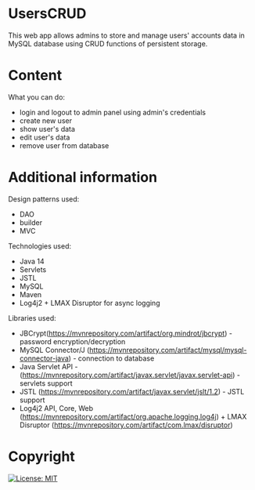 # UsersCRUD
This web app allows admins to store and manage users' accounts data in MySQL database using CRUD functions of persistent storage.

# Content
What you can do:
- login and logout to admin panel using admin's credentials
- create new user
- show user's data
- edit user's data
- remove user from database

# Additional information

Design patterns used:
- DAO
- builder
- MVC

Technologies used: 
- Java 14
- Servlets
- JSTL
- MySQL
- Maven
- Log4j2 + LMAX Disruptor for async logging

Libraries used:
- JBCrypt(https://mvnrepository.com/artifact/org.mindrot/jbcrypt) - password encryption/decryption
- MySQL Connector/J (https://mvnrepository.com/artifact/mysql/mysql-connector-java) - connection to database
- Java Servlet API - (https://mvnrepository.com/artifact/javax.servlet/javax.servlet-api) - servlets support
- JSTL (https://mvnrepository.com/artifact/javax.servlet/jslt/1.2) - JSTL support
- Log4j2 API, Core, Web (https://mvnrepository.com/artifact/org.apache.logging.log4j) + LMAX Disruptor (https://mvnrepository.com/artifact/com.lmax/disruptor)

# Copyright
[![License: MIT](https://img.shields.io/badge/License-MIT-yellow.svg)](https://opensource.org/licenses/MIT)
